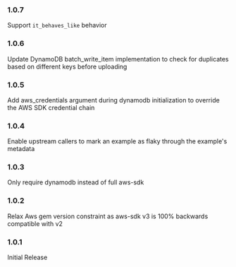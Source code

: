### 1.0.7
  Support `it_behaves_like` behavior

### 1.0.6
  Update DynamoDB batch_write_item implementation to check for duplicates based on different keys before uploading

### 1.0.5
  Add aws_credentials argument during dynamodb initialization to override the AWS SDK credential chain

### 1.0.4
  Enable upstream callers to mark an example as flaky through the example's metadata

### 1.0.3
  Only require dynamodb instead of full aws-sdk

### 1.0.2
  Relax Aws gem version constraint as aws-sdk v3 is 100% backwards
  compatible with v2

### 1.0.1
  Initial Release
